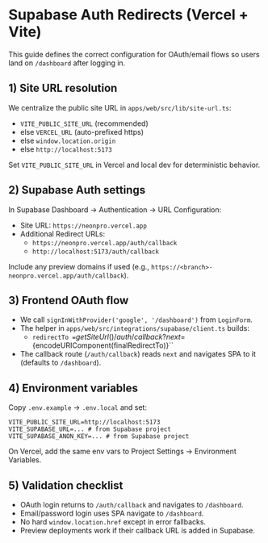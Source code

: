 # Supabase Auth Redirects (Vercel + Vite)

This guide defines the correct configuration for OAuth/email flows so users land on `/dashboard` after logging in.

## 1) Site URL resolution

We centralize the public site URL in `apps/web/src/lib/site-url.ts`:

- `VITE_PUBLIC_SITE_URL` (recommended)
- else `VERCEL_URL` (auto-prefixed https)
- else `window.location.origin`
- else `http://localhost:5173`

Set `VITE_PUBLIC_SITE_URL` in Vercel and local dev for deterministic behavior.

## 2) Supabase Auth settings

In Supabase Dashboard → Authentication → URL Configuration:

- Site URL: `https://neonpro.vercel.app`
- Additional Redirect URLs:
  - `https://neonpro.vercel.app/auth/callback`
  - `http://localhost:5173/auth/callback`

Include any preview domains if used (e.g., `https://<branch>-neonpro.vercel.app/auth/callback`).

## 3) Frontend OAuth flow

- We call `signInWithProvider('google', '/dashboard')` from `LoginForm`.
- The helper in `apps/web/src/integrations/supabase/client.ts` builds:
  - `redirectTo =`${getSiteUrl()}/auth/callback?next=${encodeURIComponent(finalRedirectTo)}``
- The callback route (`/auth/callback`) reads `next` and navigates SPA to it (defaults to `/dashboard`).

## 4) Environment variables

Copy `.env.example` → `.env.local` and set:

```
VITE_PUBLIC_SITE_URL=http://localhost:5173
VITE_SUPABASE_URL=... # from Supabase project
VITE_SUPABASE_ANON_KEY=... # from Supabase project
```

On Vercel, add the same env vars to Project Settings → Environment Variables.

## 5) Validation checklist

- OAuth login returns to `/auth/callback` and navigates to `/dashboard`.
- Email/password login uses SPA navigate to `/dashboard`.
- No hard `window.location.href` except in error fallbacks.
- Preview deployments work if their callback URL is added in Supabase.

